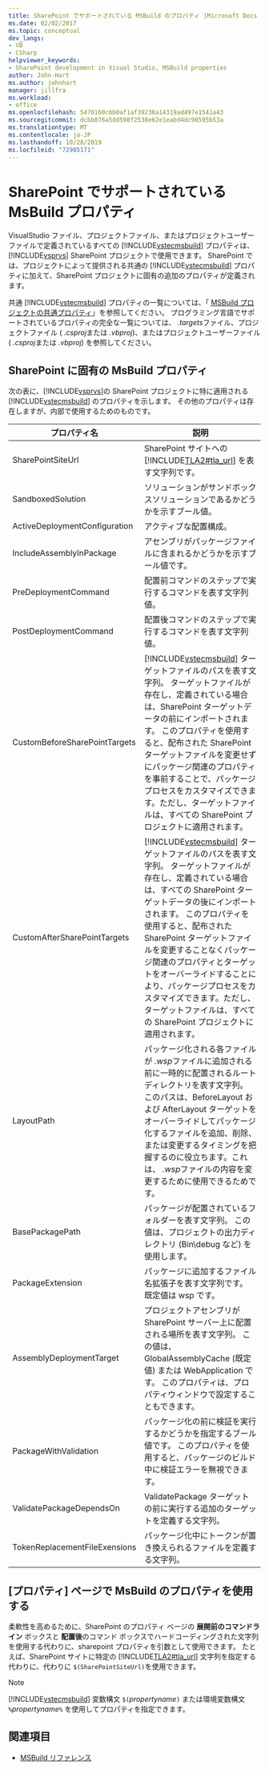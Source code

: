 ```yaml
---
title: SharePoint でサポートされている MSBuild のプロパティ |Microsoft Docs
ms.date: 02/02/2017
ms.topic: conceptual
dev_langs:
- VB
- CSharp
helpviewer_keywords:
- SharePoint development in Visual Studio, MSBuild properties
author: John-Hart
ms.author: johnhart
manager: jillfra
ms.workload:
- office
ms.openlocfilehash: 5470160c6b0af1af39238a14319ad497e1541a43
ms.sourcegitcommit: dcbb876a5dd598f2538e62e1eabd4dc98595b53a
ms.translationtype: MT
ms.contentlocale: ja-JP
ms.lasthandoff: 10/28/2019
ms.locfileid: "72985171"
---
```

# <a name="msbuild-properties-supported-by-sharepoint"></a>SharePoint でサポートされている MsBuild プロパティ
  VisualStudio ファイル、プロジェクトファイル、またはプロジェクトユーザーファイルで定義されているすべての [!INCLUDE[vstecmsbuild](../sharepoint/includes/vstecmsbuild-md.md)] プロパティは、[!INCLUDE[vsprvs](../sharepoint/includes/vsprvs-md.md)] SharePoint プロジェクトで使用できます。 SharePoint では、プロジェクトによって提供される共通の [!INCLUDE[vstecmsbuild](../sharepoint/includes/vstecmsbuild-md.md)] プロパティに加えて、SharePoint プロジェクトに固有の追加のプロパティが定義されます。

 共通 [!INCLUDE[vstecmsbuild](../sharepoint/includes/vstecmsbuild-md.md)] プロパティの一覧については、「 [MSBuild プロジェクトの共通プロパティ](/previous-versions/dotnet/netframework-4.0/bb629394(v=vs.100))」を参照してください。 プログラミング言語でサポートされているプロパティの完全な一覧については、 *.targets*ファイル、プロジェクトファイル ( *.csproj*または *.vbproj*)、またはプロジェクトユーザーファイル ( *.csproj*または *.vbproj*) を参照してください。

## <a name="msbuild-properties-specific-to-sharepoint"></a>SharePoint に固有の MsBuild プロパティ
 次の表に、[!INCLUDE[vsprvs](../sharepoint/includes/vsprvs-md.md)]の SharePoint プロジェクトに特に適用される [!INCLUDE[vstecmsbuild](../sharepoint/includes/vstecmsbuild-md.md)] のプロパティを示します。 その他のプロパティは存在しますが、内部で使用するためのものです。

|プロパティ名|説明|
|-------------------|-----------------|
|SharePointSiteUrl|SharePoint サイトへの [!INCLUDE[TLA2#tla_url](../sharepoint/includes/tla2sharptla-url-md.md)] を表す文字列です。|
|SandboxedSolution|ソリューションがサンドボックスソリューションであるかどうかを示すブール値。|
|ActiveDeploymentConfiguration|アクティブな配置構成。|
|IncludeAssemblyInPackage|アセンブリがパッケージファイルに含まれるかどうかを示すブール値です。|
|PreDeploymentCommand|配置前コマンドのステップで実行するコマンドを表す文字列値。|
|PostDeploymentCommand|配置後コマンドのステップで実行するコマンドを表す文字列値。|
|CustomBeforeSharePointTargets|[!INCLUDE[vstecmsbuild](../sharepoint/includes/vstecmsbuild-md.md)] ターゲットファイルのパスを表す文字列。 ターゲットファイルが存在し、定義されている場合は、SharePoint ターゲットデータの前にインポートされます。 このプロパティを使用すると、配布された SharePoint ターゲットファイルを変更せずにパッケージ関連のプロパティを事前することで、パッケージプロセスをカスタマイズできます。ただし、ターゲットファイルは、すべての SharePoint プロジェクトに適用されます。|
|CustomAfterSharePointTargets|[!INCLUDE[vstecmsbuild](../sharepoint/includes/vstecmsbuild-md.md)] ターゲットファイルのパスを表す文字列。 ターゲットファイルが存在し、定義されている場合は、すべての SharePoint ターゲットデータの後にインポートされます。 このプロパティを使用すると、配布された SharePoint ターゲットファイルを変更することなくパッケージ関連のプロパティとターゲットをオーバーライドすることにより、パッケージプロセスをカスタマイズできます。ただし、ターゲットファイルは、すべての SharePoint プロジェクトに適用されます。|
|LayoutPath|パッケージ化される各ファイルが *.wsp*ファイルに追加される前に一時的に配置されるルートディレクトリを表す文字列。 このパスは、BeforeLayout および AfterLayout ターゲットをオーバーライドしてパッケージ化するファイルを追加、削除、または変更するタイミングを把握するのに役立ちます。これは、 *.wsp*ファイルの内容を変更するために使用できるためです。|
|BasePackagePath|パッケージが配置されているフォルダーを表す文字列。 この値は、プロジェクトの出力ディレクトリ (Bin\debug など) を使用します。|
|PackageExtension|パッケージに追加するファイル名拡張子を表す文字列です。 既定値は wsp です。|
|AssemblyDeploymentTarget|プロジェクトアセンブリが SharePoint サーバー上に配置される場所を表す文字列。 この値は、GlobalAssemblyCache (既定値) または WebApplication です。 このプロパティは、プロパティウィンドウで設定することもできます。|
|PackageWithValidation|パッケージ化の前に検証を実行するかどうかを指定するブール値です。 このプロパティを使用すると、パッケージのビルド中に検証エラーを無視できます。|
|ValidatePackageDependsOn|ValidatePackage ターゲットの前に実行する追加のターゲットを定義する文字列。|
|TokenReplacementFileExensions|パッケージ化中にトークンが置き換えられるファイルを定義する文字列。|

## <a name="use-msbuild-properties-in-the-properties-page"></a>[プロパティ] ページで MsBuild のプロパティを使用する
 柔軟性を高めるために、SharePoint のプロパティ ページの **展開前のコマンドライン** ボックスと **配置後**のコマンド ボックスでハードコーディングされた文字列を使用する代わりに、sharepoint プロパティを引数として使用できます。 たとえば、SharePoint サイトに特定の [!INCLUDE[TLA2#tla_url](../sharepoint/includes/tla2sharptla-url-md.md)] 文字列を指定する代わりに、代わりに `$(SharePointSiteUrl)`を使用できます。

> [!NOTE]
> [!INCLUDE[vstecmsbuild](../sharepoint/includes/vstecmsbuild-md.md)] 変数構文 `$(`*propertyname*`)` または環境変数構文 `%`*propertyname*`%` を使用してプロパティを指定できます。

## <a name="see-also"></a>関連項目

- [MSBuild リファレンス](../msbuild/msbuild-reference.md)
